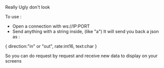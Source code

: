 Really Ugly don't look

To use : 

- Open a connection with ws://IP:PORT
- Send anything with a string inside, (like "a")
It will send you back a json as : 

{
    direction:"in" or "out",
    rate:int16,
    text:char
}

So you can do request by request and receive new data to display on your screens
